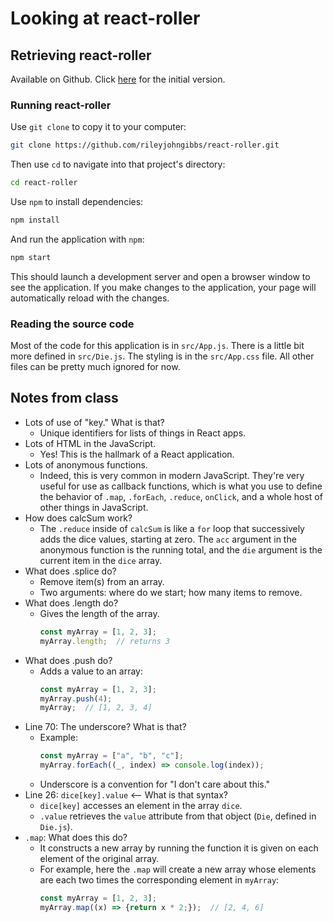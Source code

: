# Looking at react-roller

## Retrieving react-roller

Available on Github. Click [here](https://github.com/rileyjohngibbs/react-roller/tree/initial) for the initial version.

### Running react-roller

Use `git clone` to copy it to your computer:
```bash
git clone https://github.com/rileyjohngibbs/react-roller.git
```
Then use `cd` to navigate into that project's directory:
```bash
cd react-roller
```
Use `npm` to install dependencies:
```bash
npm install
```
And run the application with `npm`:
```bash
npm start
```
This should launch a development server and open a browser window to see the application. If you make changes to the application, your page will automatically reload with the changes.

### Reading the source code

Most of the code for this application is in `src/App.js`. There is a little bit more defined in `src/Die.js`. The styling is in the `src/App.css` file. All other files can be pretty much ignored for now.

## Notes from class

- Lots of use of "key." What is that?
  - Unique identifiers for lists of things in React apps.
- Lots of HTML in the JavaScript.
  - Yes! This is the hallmark of a React application.
- Lots of anonymous functions.
  - Indeed, this is very common in modern JavaScript. They're very useful for use as callback functions, which is what you use to define the behavior of `.map`, `.forEach`, `.reduce`, `onClick`, and a whole host of other things in JavaScript.
- How does calcSum work?
  - The `.reduce` inside of `calcSum` is like a `for` loop that successively adds the dice values, starting at zero. The `acc` argument in the anonymous function is the running total, and the `die` argument is the current item in the `dice` array.
- What does .splice do?
  - Remove item(s) from an array.
  - Two arguments: where do we start; how many items to remove.
- What does .length do?
  - Gives the length of the array.
    ```javascript
    const myArray = [1, 2, 3];
    myArray.length;  // returns 3
    ```
- What does .push do?
  - Adds a value to an array:
    ```javascript
    const myArray = [1, 2, 3];
    myArray.push(4);
    myArray;  // [1, 2, 3, 4]
    ```
- Line 70: The underscore? What is that?
  - Example:
    ```javascript
    const myArray = ["a", "b", "c"];
    myArray.forEach((_, index) => console.log(index));
    ```
  - Underscore is a convention for "I don't care about this."
- Line 26: `dice[key].value` <-- What is that syntax?
  - `dice[key]` accesses an element in the array `dice`.
  - `.value` retrieves the `value` attribute from that object (`Die`, defined in `Die.js`).
- `.map`: What does this do?
  - It constructs a new array by running the function it is given on each element of the original array.
  - For example, here the `.map` will create a new array whose elements are each two times the corresponding element in `myArray`:
    ```javascript
    const myArray = [1, 2, 3];
    myArray.map((x) => {return x * 2;});  // [2, 4, 6]
    ```
